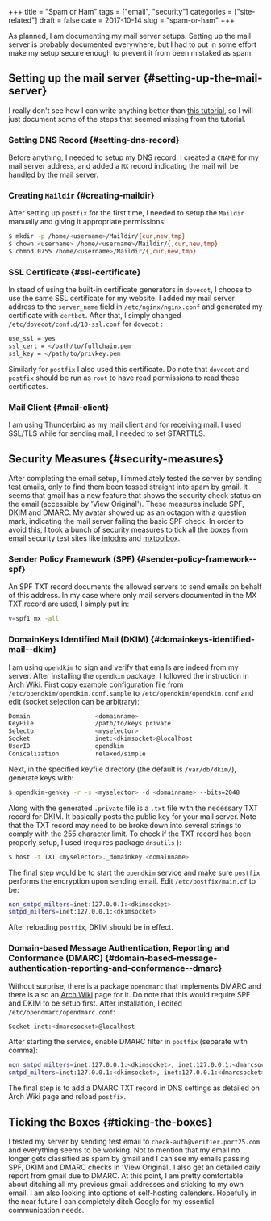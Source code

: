 +++
title = "Spam or Ham"
tags = ["email", "security"]
categories = ["site-related"]
draft = false
date = 2017-10-14
slug = "spam-or-ham"
+++

As planned, I am documenting my mail server setups. Setting up the mail server is probably documented everywhere, but I had to put in some effort make my setup secure enough to prevent it from been mistaked as spam.


## Setting up the mail server {#setting-up-the-mail-server}

I really don't see how I can write anything better than [this tutorial](http://www.netarky.com/programming/arch_linux/Arch_Linux_mail_server_setup_1.html), so I will just document some of the steps that seemed missing from the tutorial.


### Setting DNS Record {#setting-dns-record}

Before anything, I needed to setup my DNS record. I created a `CNAME` for my mail server address, and added a `MX` record indicating the mail will be handled by the mail server.


### Creating `Maildir` {#creating-maildir}

After setting up `postfix` for the first time, I needed to setup the `Maildir` manually and giving it appropriate permissions:

```sh
$ mkdir -p /home/<username>/Maildir/{cur,new,tmp}
$ chown <username> /home/<username>/Maildir/{,cur,new,tmp}
$ chmod 0755 /home/<username>/Maildir/{,cur,new,tmp}
```


### SSL Certificate {#ssl-certificate}

In stead of using the built-in certificate generators in `dovecot`, I choose to use the same SSL certificate for my website. I added my mail server address to the `server_name` field in `/etc/nginx/nginx.conf` and generated my certificate with `certbot`. After that, I simply changed `/etc/dovecot/conf.d/10-ssl.conf` for `dovecot` :

```sh
use_ssl = yes
ssl_cert = </path/to/fullchain.pem
ssl_key = </path/to/privkey.pem
```

Similarly for `postfix` I also used this certificate. Do note that `dovecot` and `postfix` should be run as `root` to have read permissions to read these certificates.


### Mail Client {#mail-client}

I am using Thunderbird as my mail client and for receiving mail. I used SSL/TLS while for sending mail, I needed to set STARTTLS.


## Security Measures {#security-measures}

After completing the email setup, I immediately tested the server by sending test emails, only to find them been tossed straight into spam by gmail. It seems that gmail has a new feature that shows the security check status on the email (accessible by 'View Original'). These measures include SPF, DKIM and DMARC. My avatar showed up as an octagon with a question mark, indicating the mail server failing the basic SPF check. In order to avoid this, I took a bunch of security measures to tick all the boxes from email security test sites like [intodns](https://intodns.com) and [mxtoolbox](https://mxtoolbox.com).


### Sender Policy Framework (SPF) {#sender-policy-framework--spf}

An SPF TXT record documents the allowed servers to send emails on behalf of this address. In my case where only mail servers documented in the MX TXT record are used, I simply put in:

```sh
v=spf1 mx -all
```


### DomainKeys Identified Mail (DKIM) {#domainkeys-identified-mail--dkim}

I am using `opendkim` to sign and verify that emails are indeed from my server. After installing the `opendkim` package, I followed the instruction in [Arch Wiki](https://wiki.archlinux.org/index.php/OpenDKIM). First copy example configuration file from `/etc/opendkim/opendkim.conf.sample` to `/etc/opendkim/opendkim.conf` and edit (socket selection can be arbitrary):

```sh
Domain                  <domainname>
KeyFile                 /path/to/keys.private
Selector                <myselector>
Socket                  inet:<dkimsocket>@localhost
UserID                  opendkim
Conicalization          relaxed/simple
```

Next, in the specified keyfile directory (the default is `/var/db/dkim/`), generate keys with:

```sh
$ opendkim-genkey -r -s <myselector> -d <domainname> --bits=2048
```

Along with the generated `.private` file is a `.txt` file with the necessary TXT record for DKIM. It basically posts the public key for your mail server. Note that the TXT record may need to be broke down into several strings to comply with the 255 character limit. To check if the TXT record has been properly setup, I used (requires package `dnsutils` ):

```sh
$ host -t TXT <myselector>._domainkey.<domainname>
```

The final step would be to start the `opendkim` service and  make sure `postfix` performs the encryption upon sending email. Edit `/etc/postfix/main.cf` to be:

```sh
non_smtpd_milters=inet:127.0.0.1:<dkimsocket>
smtpd_milters=inet:127.0.0.1:<dkimsocket>
```

After reloading `postfix`, DKIM should be in effect.


### Domain-based Message Authentication, Reporting and Conformance (DMARC) {#domain-based-message-authentication-reporting-and-conformance--dmarc}

Without surprise, there is a package `opendmarc` that implements DMARC and there is also an [Arch Wiki](https://wiki.archlinux.org/index.php/OpenDMARC) page for it. Do note that this would require SPF and DKIM to be setup first. After installation, I edited `/etc/opendmarc/opendmarc.conf`:

```sh
Socket inet:<dmarcsocket>@localhost
```

After starting the service, enable DMARC filter in `postfix` (separate with comma):

```sh
non_smtpd_milters=inet:127.0.0.1:<dkimsocket>, inet:127.0.0.1:<dmarcsocket>
smtpd_milters=inet:127.0.0.1:<dkimsocket>, inet:127.0.0.1:<dmarcsocket>
```

The final step is to add a DMARC TXT record in DNS settings as detailed on Arch Wiki page and reload `postfix`.


## Ticking the Boxes {#ticking-the-boxes}

I tested my server by sending test email to `check-auth@verifier.port25.com` and everything seems to be working. Not to mention that my email no longer gets classified as spam by gmail and I can see my emails passing SPF, DKIM and DMARC checks in 'View Original'. I also get an detailed daily report from gmail due to DMARC. At this point, I am pretty comfortable about ditching all my previous gmail addresses and sticking to my own email. I am also looking into options of self-hosting calenders. Hopefully in the near future I can completely ditch Google for my essential communication needs.